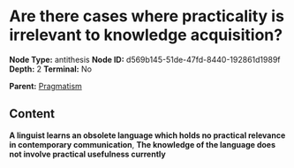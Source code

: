# Are there cases where practicality is irrelevant to knowledge acquisition?

**Node Type:** antithesis
**Node ID:** d569b145-51de-47fd-8440-192861d1989f
**Depth:** 2
**Terminal:** No

**Parent:** [Pragmatism](pragmatism.md)

## Content

**A linguist learns an obsolete language which holds no practical relevance in contemporary communication**, **The knowledge of the language does not involve practical usefulness currently**
